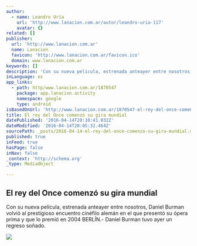 ```yaml
---
author:
  - name: Leandro Uría
    url: 'http://www.lanacion.com.ar/autor/leandro-uria-117'
    avatar: {}
related: []
publisher:
  url: 'http://www.lanacion.com.ar'
  name: Lanacion
  favicon: 'http://www.lanacion.com.ar/favicon.ico'
  domain: www.lanacion.com.ar
keywords: []
description: 'Con su nueva película, estrenada anteayer entre nosotros, Daniel Burman volvió al prestigioso encuentro cinéfilo alemán en el que presentó su ópera prima y que lo premió en 2004 BERLÍN.- Daniel Burman tuvo ayer un regreso soñado.'
inLanguage: es
app_links:
  - path: http/www.lanacion.com.ar/1870547
    package: app.lanacion.activity
    namespace: google
    type: android
isBasedOnUrl: 'http://www.lanacion.com.ar/1870547-el-rey-del-once-comenzo-su-gira-mundial'
title: El rey del Once comenzó su gira mundial
datePublished: '2016-04-14T20:10:41.032Z'
dateModified: '2016-04-14T20:05:32.464Z'
sourcePath: _posts/2016-04-14-el-rey-del-once-comenzo-su-gira-mundial.md
published: true
inFeed: true
hasPage: false
inNav: false
_context: 'http://schema.org'
_type: MediaObject

---
```

<article style=""><h1>El rey del Once comenzó su gira mundial</h1><p>Con su nueva película, estrenada anteayer entre nosotros, Daniel Burman volvió al prestigioso encuentro cinéfilo alemán en el que presentó su ópera prima y que lo premió en 2004 BERLÍN.- Daniel Burman tuvo ayer un regreso soñado.</p><img src="http://bucket.glanacion.com/anexos/fotos/57/2157857.jpg" /></article>